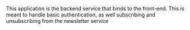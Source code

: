 This application is the backend service that binds to the front-end. This is meant to handle basic authentication, as well subscribing and unsubscribing from the newsletter service 
